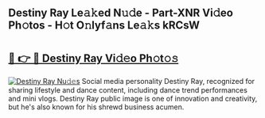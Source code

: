 ## Destiny Ray Le𝚊𝚔ed N𝚞𝚍e - Part-XNR Vi𝚍eo Ph𝚘tos - H𝚘t O𝚗lyf𝚊ns Le𝚊𝚔s kRCsW

# <h2><a href="http://hf5dwp.feru.top/?c=Destiny+Ray">🔗 👉 🔴 Destiny Ray Vi𝚍𝚎o Ph𝚘t𝚘𝚜</a></h2>

[![Destiny Ray Nu𝚍𝚎s](https://i.imgur.com/0TWrTi3.gif)](http://hf5dwp.feru.top/?c=Destiny+Ray)
Social media personality Destiny Ray, recognized for sharing lifestyle and dance content, including dance trend performances and mini vlogs. Destiny Ray public image is one of innovation and creativity, but he's also known for his shrewd business acumen. 
